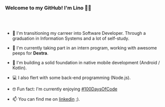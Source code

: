 ### Welcome to my GitHub! I'm Lino 👋🏾
<br>
<br>

- 🌱 I'm transitioning my carreer into Software Developer. Through a graduation in Information Systems and a lot of self-study. 
- 🏢 I'm currently taking part in an intern program, working with awesome peeps for **Dextra**.
- 📱 I'm building a solid foundation in native mobile development (Android / Kotlin). 
- 💻 I also flert with some back-end programming (Node.js).

- 🤓 Fun fact: I'm currently enjoying <a href="https://twitter.com/search?q=%23100DaysOfCode&src=hashtag_click">#100DaysOfCode</a>

- 📫 You can find me on <a href = "https://www.linkedin.com/in/linoveloso/">linkedin</a> ;).


<!--
**velosobr/velosobr** is a ✨ _special_ ✨ repository because its `README.md` (this file) appears on your GitHub profile.

[![Top Langs](https://github-readme-stats.vercel.app/api/top-langs/?username=velosobr&layout=compact)](https://github.com/velosobr/github-readme-stats)
![github stats](https://github-readme-stats.vercel.app/api?username=velosobr&count_private=true&theme=dracula&show_icons=true&line_height=15)

-->
